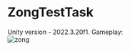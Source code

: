 # ZongTestTask

Unity version - 2022.3.20f1. Gameplay:  
![zong](https://github.com/user-attachments/assets/28d56da5-25f1-433a-a308-10e05d2f8321)  

